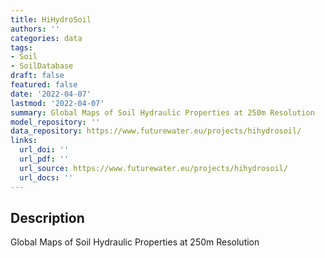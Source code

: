 ```yaml
---
title: HiHydroSoil
authors: ''
categories: data
tags:
- Soil
- SoilDatabase
draft: false
featured: false
date: '2022-04-07'
lastmod: '2022-04-07'
summary: Global Maps of Soil Hydraulic Properties at 250m Resolution
model_repository: ''
data_repository: https://www.futurewater.eu/projects/hihydrosoil/
links:
  url_doi: ''
  url_pdf: ''
  url_source: https://www.futurewater.eu/projects/hihydrosoil/
  url_docs: ''
---
```


## Description

Global Maps of Soil Hydraulic Properties at 250m Resolution

